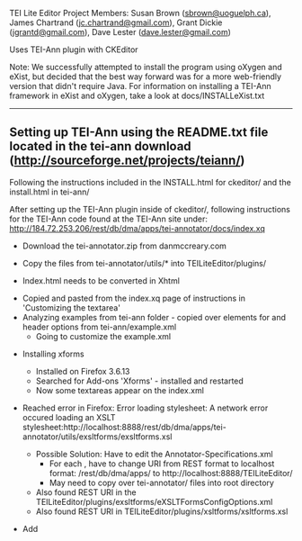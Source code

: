 TEI Lite Editor
Project Members:
Susan Brown (sbrown@uoguelph.ca), James Chartrand (jc.chartrand@gmail.com), Grant Dickie (jgrantd@gmail.com), Dave Lester (dave.lester@gmail.com)


Uses TEI-Ann plugin with CKEditor

Note: We successfully attempted to install the program using oXygen and eXist, but 
decided that the best way forward was for a more web-friendly version that didn't 
require Java. 
For information on installing a TEI-Ann framework in eXist and oXygen, take a look at docs/INSTALLeXist.txt

------
Setting up TEI-Ann using the README.txt file located in the tei-ann download (http://sourceforge.net/projects/teiann/)
------
Following the instructions included in the INSTALL.html for ckeditor/ and the install.html in tei-ann/

After setting up the TEI-Ann plugin inside of ckeditor/, following instructions for the TEI-Ann code found at the TEI-Ann
site under:
http://184.72.253.206/rest/db/dma/apps/tei-annotator/docs/index.xq

* Download the tei-annotator.zip from danmccreary.com
* Copy the files from tei-annotator/utils/* into TEILiteEditor/plugins/


* Index.html needs to be converted in Xhtml
- Copied and pasted from the index.xq page of instructions in 'Customizing the textarea'
- Analyzing examples from tei-ann folder - copied over elements for <body> and header options
	from tei-ann/example.xml
	* Going to customize the example.xml

* Installing xforms 
	- Installed on Firefox 3.6.13
	- Searched for Add-ons 'Xforms' - installed and restarted
	- Now some textareas appear on the index.xml

* Reached error in Firefox: 
Error loading stylesheet: A network error occured loading an XSLT stylesheet:http://localhost:8888/rest/db/dma/apps/tei-annotator/utils/exsltforms/exsltforms.xsl
	* Possible Solution: Have to edit the Annotator-Specifications.xml
		* For each <AnnotatorIDServiceURI>, have to change URI from REST format to localhost format: /rest/db/dma/apps/ to http://localhost:8888/TEILiteEditor/
		* May need to copy over tei-annotator/ files into root directory
	* Also found REST URI in the TEILiteEditor/plugins/exsltforms/eXSLTFormsConfigOptions.xml
	* Also found REST URI in TEILiteEditor/plugins/xsltforms/xsltforms.xsl

* Add <script> reference to plugins/ckeditor in index.xml
	





